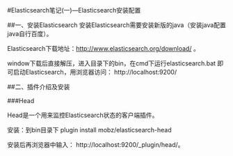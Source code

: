 #Elasticsearch笔记(一)—Elasticsearch安装配置

##一、安装Elasticsearch
安装Elasticsearch需要安装新版的java（安装java配置java自行百度）。

Elasticsearch下载地址：http://www.elasticsearch.org/download/ 。

window下载后直接解压，进入目录下的bin，在cmd下运行elasticsearch.bat 即可启动Elasticsearch，用浏览器访问： http://localhost:9200/  

##二、插件介绍及安装

###Head

Head是一个用来监控Elasticsearch状态的客户端插件。

安装：到bin目录下 plugin install mobz/elasticsearch-head

安装后再浏览器中输入： http://localhost:9200/_plugin/head/。